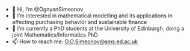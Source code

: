 - 👋 Hi, I’m @OgnyanSimeonov
- 👀 I’m interested in mathematical modelling and its applications in affecting purchasing behavior and sustainable finance
- 🌱 I’m currently a PhD students at the University of Edinburgh, doing a joint Mathematics/Informatics PhD
- 📫 How to reach me: O.O.Simeonov@sms.ed.ac.uk

<!---
OgnyanSimeonov/OgnyanSimeonov is a ✨ special ✨ repository because its `README.md` (this file) appears on your GitHub profile.
You can click the Preview link to take a look at your changes.
--->
